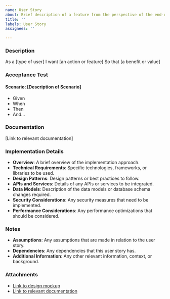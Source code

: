 ```yaml
---
name: User Story
about: Brief description of a feature from the perspective of the end-user
title: ''
labels: User Story
assignees: ''

---
```


### Description

As a [type of user]
I want [an action or feature]
So that [a benefit or value]

### Acceptance Test

#### Scenario: [Description of Scenario]

- Given
- When
- Then
- And…

### Documentation

[Link to relevant documentation]

### Implementation Details

- **Overview**: A brief overview of the implementation approach.
- **Technical Requirements**: Specific technologies, frameworks, or libraries to be used.
- **Design Patterns**: Design patterns or best practices to follow.
- **APIs and Services**: Details of any APIs or services to be integrated.
- **Data Models**: Description of the data models or database schema changes required.
- **Security Considerations**: Any security measures that need to be implemented.
- **Performance Considerations**: Any performance optimizations that should be considered.

### Notes
- **Assumptions**: Any assumptions that are made in relation to the user story.
- **Dependencies**: Any dependencies that this user story has.
- **Additional Information**: Any other relevant information, context, or background.

### Attachments
- [Link to design mockup](#)
- [Link to relevant documentation](#)
